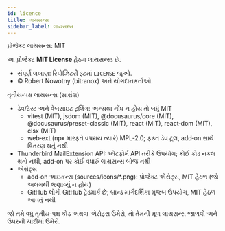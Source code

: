```yaml
---
id: licence
title: લાયસન્સ
sidebar_label: લાયસન્સ
---
```


પ્રોજેક્ટ લાયસન્સ: MIT

આ પ્રોજેક્ટ **MIT License** હેઠળ લાયસન્સ્ડ છે.

- સંપૂર્ણ લખાણ: રિપોઝિટરી રૂટમાં `LICENSE` જુઓ.
- © Robert Nowotny (bitranox) અને યોગદાનકર્તાઓ.

તૃતીય‑પક્ષ લાયસન્સ (સારાંશ)

- ડેવ/ટેસ્ટ અને વેબસાઇટ ટૂલિંગ: અન્યથા નોંધ ન હોય તો બધું MIT
  - vitest (MIT), jsdom (MIT), @docusaurus/core (MIT), @docusaurus/preset-classic (MIT), react (MIT), react‑dom (MIT), clsx (MIT)
  - web‑ext (npx મારફતે વપરાય ત્યારે) MPL‑2.0; ફક્ત ડેવ ટૂલ, add‑on સાથે વિતરણ થતું નથી
- Thunderbird MailExtension API: પ્લેટફોર્મ API તરીકે ઉપયોગ; કોઈ કોડ નકલ થતો નથી, add‑on પર કોઈ વધારું લાયસન્સ બોજ નથી
- એસેટ્સ
  - add‑on આઇકન્સ (sources/icons/\*.png): પ્રોજેક્ટ એસેટ્સ, MIT હેઠળ (જો અલગથી જણાવ્યું ન હોય)
  - GitHub લોગો GitHub ટ્રેડમાર્ક છે; બ્રાન્ડ માર્ગદર્શિકા મુજબ ઉપયોગ, MIT હેઠળ આવતું નથી

જો તમે વધુ તૃતીય‑પક્ષ કોડ અથવા એસેટ્સ ઉમેરો, તો તેમની મૂળ લાયસન્સ જાળવો અને ઉપરની યાદીમાં ઉમેરો.
